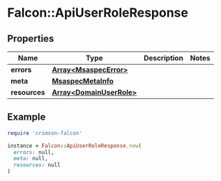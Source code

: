 # Falcon::ApiUserRoleResponse

## Properties

| Name | Type | Description | Notes |
| ---- | ---- | ----------- | ----- |
| **errors** | [**Array&lt;MsaspecError&gt;**](MsaspecError.md) |  |  |
| **meta** | [**MsaspecMetaInfo**](MsaspecMetaInfo.md) |  |  |
| **resources** | [**Array&lt;DomainUserRole&gt;**](DomainUserRole.md) |  |  |

## Example

```ruby
require 'crimson-falcon'

instance = Falcon::ApiUserRoleResponse.new(
  errors: null,
  meta: null,
  resources: null
)
```

